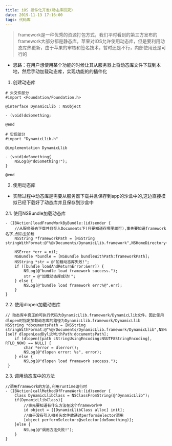 ```yaml
---
title: iOS 插件化开发(动态库研究)
date: 2019-11-13 17:16:00
tags: 代码库
---
```


> framework是一种优秀的资源打包方式，我们平时看到的第三方发布的framework大部分都是静态库，苹果对iOS允许使用动态库，但是要利用动态库热更新，由于苹果的审核和签名技术，暂时还是不行，内部使用还是可行的
* 思路：在用户想使用某个功能的时候让其从服务器上将动态库文件下载到本地，然后手动加载动态库，实现功能的的插件化

1. 创建动态库
```
# 头文件部分
#import <Foundation/Foundation.h>

@interface DynamicLlib : NSObject

- (void)doSomething;

@end

# 实现部分
#import "DynamicLlib.h"

@implementation DynamicLlib

- (void)doSomething{
    NSLog(@"doSomething!");
}

@end
```

2. 使用动态库
* 实际过程中动态库是需要从服务器下载并且保存到app的沙盒中的,这边直接模拟已经下载好了动态库并且保存到沙盒中

2.1. 使用NSBundle加载动态库
```
- (IBAction)loadFrameWorkByBundle:(id)sender {
    //从服务器去下载并且存入Documents下(只要知道存哪里即可),事先要知道framework名字,然后去加载
    NSString *frameworkPath = [NSString stringWithFormat:@"%@/Documents/DynamicLlib.framework",NSHomeDirectory()];
    
    NSError *err = nil;
    NSBundle *bundle = [NSBundle bundleWithPath:frameworkPath];
    NSString *str = @"加载动态库失败!";
    if ([bundle loadAndReturnError:&err]) {
        NSLog(@"bundle load framework success.");
        str = @"加载动态库成功!";
    } else {
        NSLog(@"bundle load framework err:%@",err);
    }
}
```

2.2. 使用dlopen加载动态库
```
// 动态库中真正的可执行代码为DynamicLlib.framework/DynamicLlib文件，因此使用dlopen时指定加载动态库的路径为DynamicLlib.framework/DynamicLlib
NSString *documentsPath = [NSString stringWithFormat:@"%@/Documents/DynamicLlib.framework/DynamicLlib",NSHomeDirectory()];
[self dlopenLoadDylibWithPath:documentsPath];
    if (dlopen([path cStringUsingEncoding:NSUTF8StringEncoding], RTLD_NOW) == NULL) { 
        char *error = dlerror(); 
        NSLog(@"dlopen error: %s", error); 
    } else { 
        NSLog(@"dlopen load framework success."); 
 } 
```

2.3. 调用动态库中的方法
```
//调用framework的方法,利用runtime运行时
- (IBAction)callMethodOfFrameWork:(id)sender {
    Class DynamicLlibClass = NSClassFromString(@"DynamicLlib");
    if(DynamicLlibClass){
        //事先要知道有什么方法在这个framework中
        id object = [[DynamicLlibClass alloc] init];
        //由于没有引入相关头文件故通过performSelector调用
        [object performSelector:@selector(doSomething)];
    }else {
        NSLog(@"调用方法失败!");
    }
}
```
